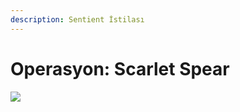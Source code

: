 ```yaml
---
description: Sentient İstilası
---
```


# Operasyon: Scarlet Spear

![](https://i.ibb.co/y6hmzq1/image.png)



